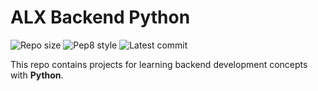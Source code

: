 # ALX Backend Python

![Repo size](https://img.shields.io/github/repo-size/medwf/alx-backend-python)
![Pep8 style](https://img.shields.io/badge/PEP8-style%20guide-purple?style=round-square)
![Latest commit](https://img.shields.io/github/last-commit/medwf/alx-backend-python/main?style=round-square)

This repo contains projects for learning backend development concepts with __Python__.
